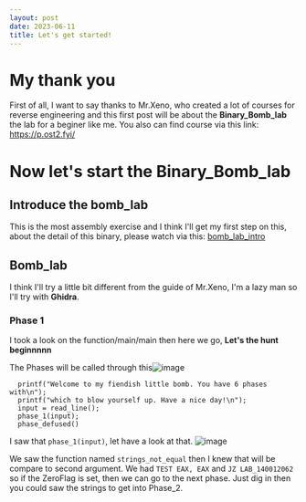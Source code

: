 ```yaml
---
layout: post
date: 2023-06-11
title: Let's get started!
---
```


# My thank you

First of all, I want to say thanks to Mr.Xeno, who created a lot of courses for reverse engineering and this first post will be about the  **Binary_Bomb_lab** the lab for a beginer like me.
You also can find course via this link: https://p.ost2.fyi/

# Now let's start the **Binary_Bomb_lab**

## Introduce the bomb_lab

This is the most assembly exercise and I think I'll get my first step on this, about the detail of this binary, please watch via this: [bomb_lab_intro](https://p.ost2.fyi/courses/course-v1:OpenSecurityTraining2+Arch1001_x86-64_Asm+2021_v1/courseware/5dc2d5b3af5d4b4b954d30fd5f772de2/0e7a4214a53f4f0da5060f9d221adbd4/?activate_block_id=block-v1%3AOpenSecurityTraining2%2BArch1001_x86-64_Asm%2B2021_v1%2Btype%40sequential%2Bblock%400e7a4214a53f4f0da5060f9d221adbd4)

## Bomb_lab

I think I'll try a little bit different from the guide of Mr.Xeno, I'm a lazy man so I'll try with **Ghidra**.

### Phase 1

I took a look on the function/main/main then here we go, **Let's the hunt beginnnnn**

The Phases will be called through this![image](https://github.com/br0k4n/br0k4n.github.io/assets/136005668/c1d977e1-ae16-4e98-b4e7-e096df774bba)

```
  printf("Welcome to my fiendish little bomb. You have 6 phases with\n");
  printf("which to blow yourself up. Have a nice day!\n");
  input = read_line();
  phase_1(input);
  phase_defused()
  ```
I saw that `phase_1(input)`, let have a look at that.
![image](https://github.com/br0k4n/br0k4n.github.io/assets/136005668/0b32df21-33e3-428f-ba8e-d61dadd4b2dd)

We saw the function named `strings_not_equal` then I knew that will be compare to second argument. We had `TEST EAX, EAX` and `JZ LAB_140012062` so if the ZeroFlag is set, then we can go to the next phase. Just dig in then you could saw the strings to get into Phase_2.
